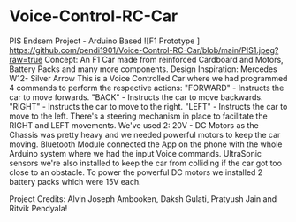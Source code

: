 # Voice-Control-RC-Car
PIS Endsem Project - Arduino Based
![F1 Prototype ] https://github.com/pendi1901/Voice-Control-RC-Car/blob/main/PIS1.jpeg?raw=true
Concept:
An F1 Car made from reinforced Cardboard and Motors, Battery Packs and many more components.
Design Inspiration: Mercedes W12- Silver Arrow
This is a Voice Controlled Car where we had programmed 4 commands to perform the respective actions:
"FORWARD" - Instructs the car to move forwards.
"BACK" - Instructs the car to move backwards.
"RIGHT" - Instructs the car to move to the right.
"LEFT" - Instructs the car to move to the left.
 There's a steering mechanism in place to facilitate the RIGHT and LEFT movements.
 We've used 2: 20V - DC Motors as the Chassis was pretty heavy and we needed powerful motors to keep the car moving.
 Bluetooth Module connected the App on the phone with the whole Arduino system where we had the input Voice commands.
 UltraSonic sensors we're also installed to keep the car from colliding if the car got too close to an obstacle.
 To power the powerful DC motors we installed 2 battery packs which were 15V each.
 
 Project Credits: Alvin Joseph Ambooken, Daksh Gulati, Pratyush Jain and Ritvik Pendyala!
